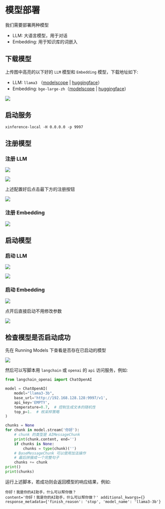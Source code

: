 # 模型部署

我们需要部署两种模型

- LLM: 大语言模型，用于对话
- Embedding: 用于知识库的词嵌入

## 下载模型

上传图中高亮的以下好的 `LLM` 模型和 `Embedding` 模型，下载地址如下:

- LLM: `llama3` （[modelscope](https://www.modelscope.cn/models/QuantFactory/Llama-3.2-3B-GGUF) | [huggingface](https://huggingface.co/bartowski/Llama-3.2-3B-Instruct-GGUF)）
- Embedding: `bge-large-zh`（[modelscope](https://www.modelscope.cn/models/AI-ModelScope/bge-large-zh) | [huggingface](https://huggingface.co/BAAI/bge-large-zh)）

![](md-img/模型部署_2024-10-12-16-53-41.png)

## 启动服务

```shell
xinference-local -H 0.0.0.0 -p 9997
```

## 注册模型

### 注册 LLM

![](md-img/模型部署_2024-10-12-17-06-53.png)

![](md-img/模型部署_2024-10-12-17-09-45.png)

上述配置好后点击最下方的注册按钮

![](md-img/模型部署_2024-10-12-17-10-16.png)

### 注册 Embedding

![](md-img/模型部署_2024-10-12-17-13-30.png)

## 启动模型

### 启动 LLM

![](md-img/模型部署_2024-10-12-17-14-44.png)

![](md-img/模型部署_2024-10-12-17-15-33.png)

### 启动 Embedding

![](md-img/模型部署_2024-10-12-17-17-51.png)

点开后直接启动不用修改参数

![](md-img/模型部署_2024-10-12-17-18-26.png)

## 检查模型是否启动成功

先在 Running Models 下查看是否存在已启动的模型

![](md-img/模型部署_2024-10-12-17-19-24.png)

然后可以写脚本用 `langchain` 或 `openai` 的 `api` 访问服务，例如:

```python
from langchain_openai import ChatOpenAI

model = ChatOpenAI(
    model="llama3-3b",
    base_url='http://192.168.128.128:9997/v1',
    api_key='EMPTY',
    temperature=0.7,  # 控制生成文本的随机性
    top_p=1.  # 核采样策略
)

chunks = None
for chunk in model.stream('你好'):
    # chunk 的类型是 AIMessageChunk
    print(chunk.content, end='')
    if chunks is None:
        chunks = type(chunk)('')
    # BaseMessageChunk 可以使用加法操作
    # 最后拼接成一个完整句子
    chunks += chunk
print()
print(chunks)
```

运行上述脚本，若成功则会返回模型的响应结果，例如:

```
你好！我是你的AI助手，什么可以帮你做？
content='你好！我是你的AI助手，什么可以帮你做？' additional_kwargs={} response_metadata={'finish_reason': 'stop', 'model_name': 'llama3-3b'}
```
